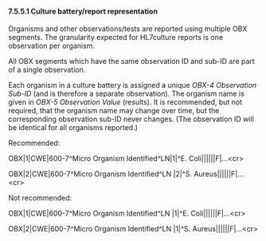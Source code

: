 #### 7.5.5.1 Culture battery/report representation

Organisms and other observations/tests are reported using multiple OBX segments. The granularity expected for HL7culture reports is one observation per organism.

All OBX segments which have the same observation ID and sub-ID are part of a single observation.

Each organism in a culture battery is assigned a unique _OBX-4 Observation Sub-ID_ (and is therefore a separate observation). The organism name is given in _OBX-5 Observation Value_ (results). It is recommended, but not required, that the organism name may change over time, but the corresponding observation sub-ID never changes. (The observation ID will be identical for all organisms reported.)

Recommended:

OBX|1|CWE|600-7^Micro Organism Identified^LN|1|^E. Coli||||||F|...&lt;cr>

OBX|2|CWE|600-7^Micro Organism Identified^LN |2|^S. Aureus||||||F|...&lt;cr>

Not recommended:

OBX|1|CWE|600-7^Micro Organism Identified^LN |1|^E. Coli||||||F|...&lt;cr>

OBX|2|CWE|600-7^Micro Organism Identified^LN |1|^S. Aureus||||||F|...&lt;cr>
